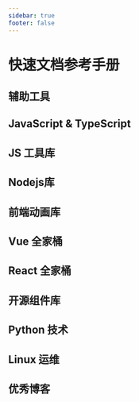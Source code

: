 ```yaml
---
sidebar: true
footer: false
---
```


<script setup lang='ts'>
import References from '/.vitepress/theme/components/References.vue'
import {FrontEndItems,
        JavaScriptItems, 
        JavaScriptToolItems, 
        NodejsItems, 
        AnimationLibItems, 
        VueItems, 
        ReactItems, 
        ComponentLibItems, 
        PythonItems, 
        LinuxItems, 
        BlogItems, } from '/.vitepress/configuration/modules/sources'
</script>

# 快速文档参考手册

## 辅助工具
<References :items="FrontEndItems" />

## JavaScript & TypeScript
<References :items="JavaScriptItems"/>

## JS 工具库
<References :items="JavaScriptToolItems"/>

## Nodejs库
<References :items="NodejsItems" />

## 前端动画库
<References :items="AnimationLibItems" />

## Vue 全家桶
<References :items="VueItems"/>

## React 全家桶
<References :items="ReactItems"/>

## 开源组件库
<References :items="ComponentLibItems" />

## Python 技术
<References :items="PythonItems"/>

## Linux 运维
<References :items="LinuxItems"/>

## 优秀博客
<References :items="BlogItems"/>